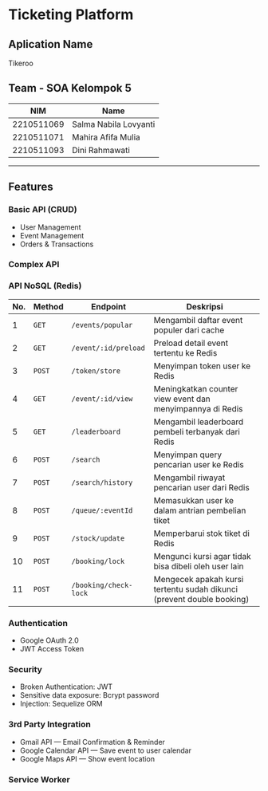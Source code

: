# Ticketing Platform 

## Aplication Name
Tikeroo

## Team - SOA Kelompok 5

| NIM         | Name                    |
|-------------|-------------------------|
| 2210511069  | Salma Nabila Lovyanti   |
| 2210511071  | Mahira Afifa Mulia      |
| 2210511093  | Dini Rahmawati          |

---

## Features

### Basic API (CRUD)
- User Management
- Event Management
- Orders & Transactions

### Complex API


### API NoSQL (Redis)
| No. | Method | Endpoint | Deskripsi |
|-----|--------|----------|-----------|
| 1 | `GET` | `/events/popular` | Mengambil daftar event populer dari cache |
| 2 | `GET` | `/event/:id/preload` | Preload detail event tertentu ke Redis |
| 3 | `POST` | `/token/store` | Menyimpan token user ke Redis |
| 4 | `GET` | `/event/:id/view` | Meningkatkan counter view event dan menyimpannya di Redis |
| 5 | `GET` | `/leaderboard` | Mengambil leaderboard pembeli terbanyak dari Redis |
| 6 | `POST` | `/search` | Menyimpan query pencarian user ke Redis |
| 7 | `POST` | `/search/history` | Mengambil riwayat pencarian user dari Redis |
| 8 | `POST` | `/queue/:eventId` | Memasukkan user ke dalam antrian pembelian tiket |
| 9 | `POST` | `/stock/update` | Memperbarui stok tiket di Redis |
| 10 | `POST` | `/booking/lock` | Mengunci kursi agar tidak bisa dibeli oleh user lain |
| 11 | `POST` | `/booking/check-lock` | Mengecek apakah kursi tertentu sudah dikunci (prevent double booking) |


### Authentication
- Google OAuth 2.0
- JWT Access Token

### Security
- Broken Authentication: JWT
- Sensitive data exposure: Bcrypt password
- Injection: Sequelize ORM

### 3rd Party Integration
- Gmail API — Email Confirmation & Reminder
- Google Calendar API — Save event to user calendar
- Google Maps API — Show event location

### Service Worker


